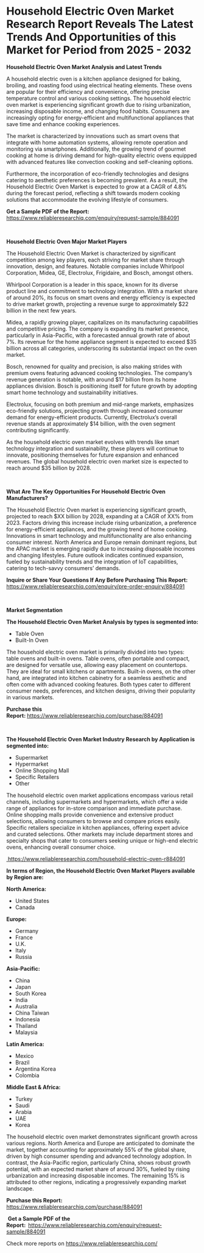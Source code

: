 <p><h1>Household Electric Oven Market Research Report Reveals The Latest Trends And Opportunities of this Market for Period from 2025 - 2032</h1></p><p><strong>Household Electric Oven Market Analysis and Latest Trends</strong></p>
<p><p>A household electric oven is a kitchen appliance designed for baking, broiling, and roasting food using electrical heating elements. These ovens are popular for their efficiency and convenience, offering precise temperature control and various cooking settings. The household electric oven market is experiencing significant growth due to rising urbanization, increasing disposable income, and changing food habits. Consumers are increasingly opting for energy-efficient and multifunctional appliances that save time and enhance cooking experiences.</p><p>The market is characterized by innovations such as smart ovens that integrate with home automation systems, allowing remote operation and monitoring via smartphones. Additionally, the growing trend of gourmet cooking at home is driving demand for high-quality electric ovens equipped with advanced features like convection cooking and self-cleaning options. </p><p>Furthermore, the incorporation of eco-friendly technologies and designs catering to aesthetic preferences is becoming prevalent. As a result, the Household Electric Oven Market is expected to grow at a CAGR of 4.8% during the forecast period, reflecting a shift towards modern cooking solutions that accommodate the evolving lifestyle of consumers.</p></p>
<p><strong>Get a Sample PDF of the Report:&nbsp;</strong> <a href="https://www.reliableresearchiq.com/enquiry/request-sample/884091?utm_campaign=3452&utm_medium=2&utm_source=Github&utm_content=ia&utm_term=05042025&utm_id=household-electric-oven">https://www.reliableresearchiq.com/enquiry/request-sample/884091</a></p>
<p>&nbsp;</p>
<p><strong>Household Electric Oven Major Market Players</strong></p>
<p><p>The Household Electric Oven Market is characterized by significant competition among key players, each striving for market share through innovation, design, and features. Notable companies include Whirlpool Corporation, Midea, GE, Electrolux, Frigidaire, and Bosch, amongst others. </p><p>Whirlpool Corporation is a leader in this space, known for its diverse product line and commitment to technology integration. With a market share of around 20%, its focus on smart ovens and energy efficiency is expected to drive market growth, projecting a revenue surge to approximately $22 billion in the next few years.</p><p>Midea, a rapidly growing player, capitalizes on its manufacturing capabilities and competitive pricing. The company is expanding its market presence, particularly in Asia-Pacific, with a forecasted annual growth rate of about 7%. Its revenue for the home appliance segment is expected to exceed $35 billion across all categories, underscoring its substantial impact on the oven market.</p><p>Bosch, renowned for quality and precision, is also making strides with premium ovens featuring advanced cooking technologies. The company’s revenue generation is notable, with around $17 billion from its home appliances division. Bosch is positioning itself for future growth by adopting smart home technology and sustainability initiatives.</p><p>Electrolux, focusing on both premium and mid-range markets, emphasizes eco-friendly solutions, projecting growth through increased consumer demand for energy-efficient products. Currently, Electrolux’s overall revenue stands at approximately $14 billion, with the oven segment contributing significantly.</p><p>As the household electric oven market evolves with trends like smart technology integration and sustainability, these players will continue to innovate, positioning themselves for future expansion and enhanced revenues. The global household electric oven market size is expected to reach around $35 billion by 2028.</p></p>
<p>&nbsp;</p>
<p><strong>What Are The Key Opportunities For Household Electric Oven Manufacturers?</strong></p>
<p><p>The Household Electric Oven market is experiencing significant growth, projected to reach $XX billion by 2028, expanding at a CAGR of XX% from 2023. Factors driving this increase include rising urbanization, a preference for energy-efficient appliances, and the growing trend of home cooking. Innovations in smart technology and multifunctionality are also enhancing consumer interest. North America and Europe remain dominant regions, but the APAC market is emerging rapidly due to increasing disposable incomes and changing lifestyles. Future outlook indicates continued expansion, fueled by sustainability trends and the integration of IoT capabilities, catering to tech-savvy consumers’ demands.</p></p>
<p><strong>Inquire or Share Your Questions If Any Before Purchasing This Report:</strong> <a href="https://www.reliableresearchiq.com/enquiry/pre-order-enquiry/884091?utm_campaign=3452&utm_medium=2&utm_source=Github&utm_content=ia&utm_term=05042025&utm_id=household-electric-oven">https://www.reliableresearchiq.com/enquiry/pre-order-enquiry/884091</a></p>
<p>&nbsp;</p>
<p><strong>Market Segmentation</strong></p>
<p><strong>The Household Electric Oven Market Analysis by types is segmented into:</strong></p>
<p><ul><li>Table Oven</li><li>Built-In Oven</li></ul></p>
<p><p>The household electric oven market is primarily divided into two types: table ovens and built-in ovens. Table ovens, often portable and compact, are designed for versatile use, allowing easy placement on countertops. They are ideal for small kitchens or apartments. Built-in ovens, on the other hand, are integrated into kitchen cabinetry for a seamless aesthetic and often come with advanced cooking features. Both types cater to different consumer needs, preferences, and kitchen designs, driving their popularity in various markets.</p></p>
<p><strong>Purchase this Report:&nbsp;</strong><a href="https://www.reliableresearchiq.com/purchase/884091?utm_campaign=3452&utm_medium=2&utm_source=Github&utm_content=ia&utm_term=05042025&utm_id=household-electric-oven">https://www.reliableresearchiq.com/purchase/884091</a></p>
<p>&nbsp;</p>
<p><strong>The Household Electric Oven Market Industry Research by Application is segmented into:</strong></p>
<p><ul><li>Supermarket</li><li>Hypermarket</li><li>Online Shopping Mall</li><li>Specific Retailers</li><li>Other</li></ul></p>
<p><p>The household electric oven market applications encompass various retail channels, including supermarkets and hypermarkets, which offer a wide range of appliances for in-store comparison and immediate purchase. Online shopping malls provide convenience and extensive product selections, allowing consumers to browse and compare prices easily. Specific retailers specialize in kitchen appliances, offering expert advice and curated selections. Other markets may include department stores and specialty shops that cater to consumers seeking unique or high-end electric ovens, enhancing overall consumer choice.</p></p>
<p><a href="https://www.reliableresearchiq.com/household-electric-oven-r884091?utm_campaign=3452&utm_medium=2&utm_source=Github&utm_content=ia&utm_term=05042025&utm_id=household-electric-oven">&nbsp;https://www.reliableresearchiq.com/household-electric-oven-r884091</a></p>
<p><strong>In terms of Region, the Household Electric Oven Market Players available by Region are:</strong></p>
<p>
    <p> <strong> North America: </strong>
        <ul>
            <li>United States</li>
            <li>Canada</li>
        </ul>
        </p> 
    <p> <strong> Europe: </strong>
        <ul>
            <li>Germany</li>
            <li>France</li>
            <li>U.K.</li>
            <li>Italy</li>
            <li>Russia</li>
        </ul>
        </p> 
    <p> <strong> Asia-Pacific: </strong>
        <ul>
            <li>China</li>
            <li>Japan</li>
            <li>South Korea</li>
            <li>India</li>
            <li>Australia</li>
            <li>China Taiwan</li>
            <li>Indonesia</li>
            <li>Thailand</li>
            <li>Malaysia</li>
        </ul>
        </p> 
    <p> <strong> Latin America: </strong>
        <ul>
            <li>Mexico</li>
            <li>Brazil</li>
            <li>Argentina Korea</li>
            <li>Colombia</li>
        </ul>
        </p> 
    <p> <strong> Middle East & Africa: </strong>
        <ul>
            <li>Turkey</li>
            <li>Saudi</li>
            <li>Arabia</li>
            <li>UAE</li>
            <li>Korea</li>
        </ul>
    </p>
    </p>
<p><p>The household electric oven market demonstrates significant growth across various regions. North America and Europe are anticipated to dominate the market, together accounting for approximately 55% of the global share, driven by high consumer spending and advanced technology adoption. In contrast, the Asia-Pacific region, particularly China, shows robust growth potential, with an expected market share of around 30%, fueled by rising urbanization and increasing disposable incomes. The remaining 15% is attributed to other regions, indicating a progressively expanding market landscape.</p></p>
<p><strong>Purchase this Report: </strong><a href="https://www.reliableresearchiq.com/purchase/884091?utm_campaign=3452&utm_medium=2&utm_source=Github&utm_content=ia&utm_term=05042025&utm_id=household-electric-oven">https://www.reliableresearchiq.com/purchase/884091</a></p>
<p>&nbsp;<strong>Get a Sample PDF of the Report:&nbsp;&nbsp;</strong><a href="https://www.reliableresearchiq.com/enquiry/request-sample/884091?utm_campaign=3452&utm_medium=2&utm_source=Github&utm_content=ia&utm_term=05042025&utm_id=household-electric-oven">https://www.reliableresearchiq.com/enquiry/request-sample/884091</a></p>
<p><strong></strong></p>
<p>Check more reports on <a href="https://www.reliableresearchiq.com/?utm_campaign=3452&utm_medium=2&utm_source=Github&utm_content=ia&utm_term=05042025&utm_id=household-electric-oven">https://www.reliableresearchiq.com/</a></p>